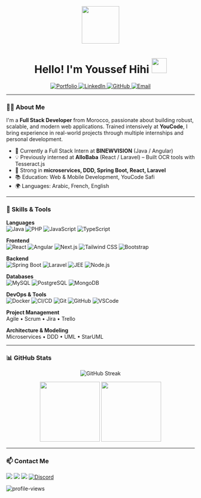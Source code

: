 <div id="header" align="center">   
  <img src="https://media.giphy.com/media/M9gbBd9nbDrOTu1Mqx/giphy.gif" width="100"/>   
</div> 

<h1 align="center">
  Hello! I'm Youssef Hihi
  <img src="https://media.giphy.com/media/hvRJCLFzcasrR4ia7z/giphy.gif" width="40px"/>
</h1>

<p align="center">
  <a href="https://youssef-hihi.vercel.app" target="_blank">
    <img src="https://img.shields.io/badge/Portfolio-000?style=for-the-badge&logo=vercel&logoColor=white" alt="Portfolio"/>
  </a>
  <a href="https://www.linkedin.com/in/youssef-hihi/" target="_blank">
    <img src="https://img.shields.io/badge/LinkedIn-0A66C2?style=for-the-badge&logo=linkedin&logoColor=white" alt="LinkedIn"/>
  </a>
  <a href="https://github.com/youssefhihi" target="_blank">
    <img src="https://img.shields.io/badge/GitHub-000?style=for-the-badge&logo=github&logoColor=white" alt="GitHub"/>
  </a>
  <a href="mailto:youssefhihi18@gmail.com">
    <img src="https://img.shields.io/badge/Gmail-D14836?style=for-the-badge&logo=gmail&logoColor=white" alt="Email"/>
  </a>
</p>


---

### 👨‍💻 About Me

I'm a **Full Stack Developer** from Morocco, passionate about building robust, scalable, and modern web applications. Trained intensively at **YouCode**, I bring experience in real-world projects through multiple internships and personal development.

- 🔭 Currently a Full Stack Intern at **BINEWVISION** (Java / Angular)
- 💡 Previously interned at **AlloBaba** (React / Laravel) – Built OCR tools with Tesseract.js
- 💼 Strong in **microservices, DDD, Spring Boot, React, Laravel**
- 📚 Education: Web & Mobile Development, YouCode Safi
- 🌍 Languages: Arabic, French, English

---

### 🧰 Skills & Tools

**Languages**  
![Java](https://img.shields.io/badge/-Java-05122A?style=flat&logo=java&logoColor=white)
![PHP](https://img.shields.io/badge/-PHP-05122A?style=flat&logo=php&logoColor=777BB4)
![JavaScript](https://img.shields.io/badge/-JavaScript-05122A?style=flat&logo=javascript)
![TypeScript](https://img.shields.io/badge/-TypeScript-05122A?style=flat&logo=typescript)

**Frontend**  
![React](https://img.shields.io/badge/-React-05122A?style=flat&logo=react)
![Angular](https://img.shields.io/badge/-Angular-05122A?style=flat&logo=angular)
![Next.js](https://img.shields.io/badge/-Next.js-05122A?style=flat&logo=next.js)
![Tailwind CSS](https://img.shields.io/badge/-Tailwind%20CSS-05122A?style=flat&logo=tailwind-css)
![Bootstrap](https://img.shields.io/badge/-Bootstrap-05122A?style=flat&logo=bootstrap)

**Backend**  
![Spring Boot](https://img.shields.io/badge/-Spring%20Boot-05122A?style=flat&logo=springboot&logoColor=6DB33F)
![Laravel](https://img.shields.io/badge/-Laravel-05122A?style=flat&logo=laravel)
![JEE](https://img.shields.io/badge/-J2EE-05122A?style=flat&logo=java&logoColor=white)
![Node.js](https://img.shields.io/badge/-Node.js-05122A?style=flat&logo=node.js)

**Databases**  
![MySQL](https://img.shields.io/badge/-MySQL-05122A?style=flat&logo=mysql&logoColor=4479A1)
![PostgreSQL](https://img.shields.io/badge/-PostgreSQL-05122A?style=flat&logo=postgresql)
![MongoDB](https://img.shields.io/badge/-MongoDB-05122A?style=flat&logo=mongodb)

**DevOps & Tools**  
![Docker](https://img.shields.io/badge/-Docker-05122A?style=flat&logo=docker)
![CI/CD](https://img.shields.io/badge/-CI/CD-05122A?style=flat&logo=githubactions)
![Git](https://img.shields.io/badge/-Git-05122A?style=flat&logo=git)
![GitHub](https://img.shields.io/badge/-GitHub-05122A?style=flat&logo=github)
![VSCode](https://img.shields.io/badge/-VS%20Code-05122A?style=flat&logo=visual-studio-code)

**Project Management**  
Agile • Scrum • Jira • Trello

**Architecture & Modeling**  
Microservices • DDD • UML • StarUML

---

### 📊 GitHub Stats

<div align="center">
  <img src="https://github-readme-streak-stats.herokuapp.com/?user=youssefhihi&theme=dark&background=000000" alt="GitHub Streak" />
</div>

<p align="center">
  <img src="https://github-readme-stats.vercel.app/api/top-langs/?username=youssefhihi&layout=compact&title_color=fff&text_color=fff&bg_color=0D1117" height="160px" />
  <img src="https://github-readme-stats.vercel.app/api?username=youssefhihi&title_color=fff&text_color=fff&icon_color=F7DF1E&bg_color=0D1117&show_icons=true" height="160px"/>
</p>

---

### 📫 Contact Me

<p align="left">
  <a href="mailto:youssefhihi18@gmail.com"><img src="https://img.shields.io/badge/-youssefhihi18@gmail.com-D14836?style=flat&logo=Gmail&logoColor=white"/></a>
  <a href="https://www.linkedin.com/in/youssef-hihi/"><img src="https://img.shields.io/badge/-LinkedIn-blue?style=flat&logo=Linkedin&logoColor=white"/></a>
  <a href="https://github.com/youssefhihi"><img src="https://img.shields.io/badge/-GitHub-05122A?style=flat&logo=github"/></a>
  <a href="https://discord.com/users/1150755099438743603" target="_blank">
    <img src="https://img.shields.io/badge/Discord-5865F2?style=for-the-badge&logo=discord&logoColor=white" alt="Discord"/>
  </a>
</p>

<img src="https://komarev.com/ghpvc/?username=youssefhihi&style=flat-square&color=blue"  alt="profile-views"/>  
